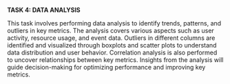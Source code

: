 **TASK 4: DATA ANALYSIS**

This task involves performing data analysis to identify trends, patterns, and outliers in key metrics. The analysis covers various aspects such as user activity, resource usage, and event data. Outliers in different columns are identified and visualized through boxplots and scatter plots to understand data distribution and user behavior. Correlation analysis is also performed to uncover relationships between key metrics. Insights from the analysis will guide decision-making for optimizing performance and improving key metrics.
